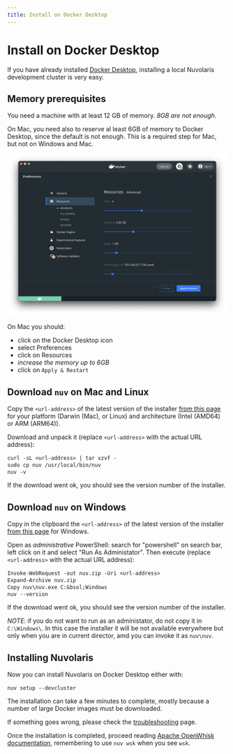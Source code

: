 ```yaml
---
title: Install on Docker Desktop
---
```


# Install on Docker Desktop

If you have already installed [Docker Desktop](https://www.docker.com/products/docker-desktop/), installing a local Nuvolaris development cluster is very easy.

## Memory prerequisites

You need a machine with at least 12 GB of memory. *8GB are not enough*. 

On Mac, you need also to reserve al least 6GB of memory to Docker Desktop, since the default is not enough. This is a required step for Mac, but not on Windows and Mac.

![](how-to-install-on-docker-desktop/install_docker_desktop.png)

On Mac you should:
- click on the Docker Desktop icon
- select Preferences
- click on Resources 
- *increase the memory up to 6GB* 
- click on `Apply & Restart`

## Download `nuv` on Mac and Linux

Copy the `<url-address>` of the latest version of the installer [from this page](https://github.com/nuvolaris/nuvolaris/releases) for your platform (Darwin (Mac), or Linux) and architecture (Intel (AMD64) or ARM (ARM64)).

Download and unpack it (replace `<url-address>` with the actual URL address):

```
curl -sL <url-address> | tar xzvf -
sudo cp nuv /usr/local/bin/nuv
nuv -v
```

If the download went ok, you should see the version number of the installer.

## Download `nuv` on Windows


Copy in the clipboard the `<url-address>` of the latest version of the installer [from this page](https://github.com/nuvolaris/nuvolaris/releases) for Windows.

Open as *administrative* PowerShell: search for "powershell" on search bar, left click on it and select "Run As Administator". 
Then execute (replace `<url-address>` with the actual URL address):


```
Invoke-WebRequest -out nuv.zip -Uri <url-address>
Expand-Archive nuv.zip
Copy nuv\nuv.exe C:&bsol;Windows
nuv --version
```

If the download went ok, you should see the version number of the installer.

*NOTE*: if you do not want to run as an administator, do not copy it in `C:\Windows\`. In this case the installer it will be not available everywhere but only when you are in current director, amd you can invoke it as `nuv\nuv`.


## Installing Nuvolaris 

Now you can install Nuvolaris on Docker Desktop either  with: 

```
nuv setup --devcluster
```

The installation can take a few minutes to complete, mostly because a number of large Docker images must be downloaded. 

If something goes wrong, please check the [troubleshooting](troubleshooting.md) page.

Once the installation is completed, proceed reading [Apache OpenWhisk documentation](https://openwhisk.apache.org/documentation.html), remembering to use `nuv wsk` when you see `wsk`.



